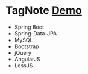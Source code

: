 
# TagNote [Demo](https://tagnote.herokuapp.com/)

+ Spring Boot
+ Spring-Data-JPA
+ MySQL
+ Bootstrap
+ jQuery
+ AngularJS
+ LessJS
